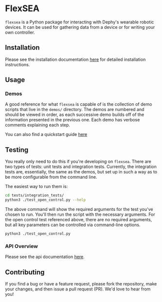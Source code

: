 # FlexSEA


`flexsea` is a Python package for interacting with Dephy's wearable robotic devices.
It can be used for gathering data from a device or for writing your own controller.

## Installation

Please see the installation documentation [here](./docs/install.md) for detailed
installation instructions.


## Usage

### Demos

A good reference for what `flexsea` is capable of is the collection of demo scripts
that live in the `demos/` directory. The demos are numbered and should be viewed in
order, as each successive demo builds off of the information presented in the previous
one. Each demo has verbose comments explaining each step.

You can also find a quickstart guide [here](./docs/quickstart.md)


## Testing
You really only need to do this if you're developing on `flexsea`. There are two types
of tests: unit tests and integration tests. Currently, the integration tests are,
essentially, the same as the demos, but set up in such a way as to be more configurable
from the command line.

The easiest way to run them is:

```bash
cd tests/integration_tests/
python3 ./test_open_control.py --help
```

The above command will show the required arguments for the test you've chosen to run.
You'll then run the script with the necessary arguments. For the open control test 
referenced above, there are no required arguments, but all key parameters can be
controlled via command-line options.

```bash
python3 ./test_open_control.py
```


### API Overview

Please see the api documentation [here](./docs/api.md).


## Contributing

If you find a bug or have a feature request, please fork the repository, make your
changes, and then issue a pull request (PR). We'd love to hear from you!
